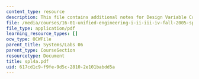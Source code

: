 ```yaml
---
content_type: resource
description: This file contains additional notes for Design Variable Concepts.
file: /media/courses/16-01-unified-engineering-i-ii-iii-iv-fall-2005-spring-2006/617cd1c9f9fe9d5c28102e101babdd5a_spl4a.pdf
file_type: application/pdf
learning_resource_types: []
ocw_type: OCWFile
parent_title: Systems/Labs 06
parent_type: CourseSection
resourcetype: Document
title: spl4a.pdf
uid: 617cd1c9-f9fe-9d5c-2810-2e101babdd5a
---
```

